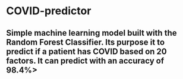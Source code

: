 # COVID-predictor
## Simple machine learning model built with the Random Forest Classifier. Its purpose it to predict if a patient has COVID based on 20 factors. It can predict with an accuracy of 98.4%>
